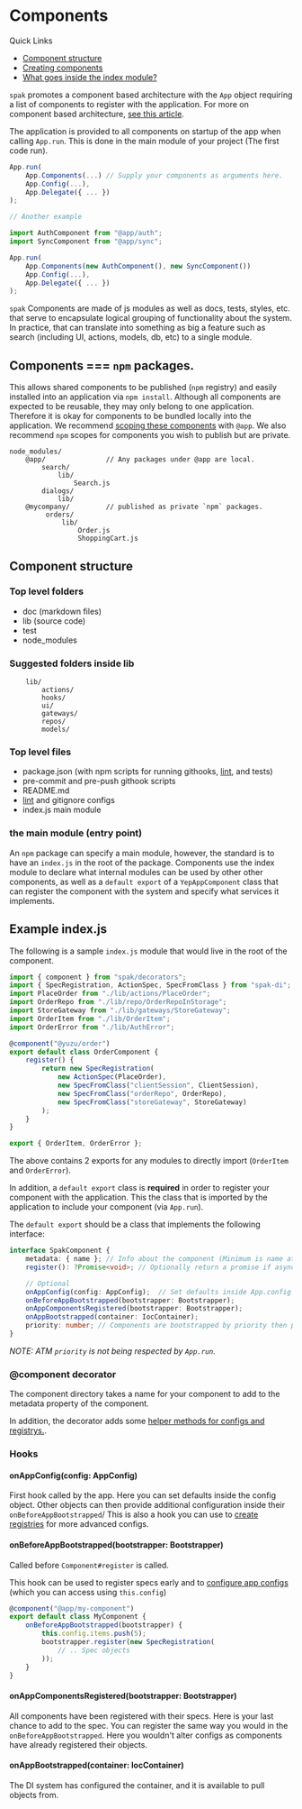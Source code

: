 # Components

Quick Links

- [Component structure](#component-structure)
- [Creating components](#creating-components)
- [What goes inside the index module?](#example-index.js)

`spak` promotes a component based architecture with the `App` object requiring a list of components to register with the application.
For more on component based architecture, [see this article](https://msdn.microsoft.com/en-us/library/ee658117.aspx#ComponentBasedStyle).

The application is provided to all components on startup of the app when calling `App.run`. This is done in the main module of your project (The first code run).

```javascript
App.run(
    App.Components(...) // Supply your components as arguments here.
    App.Config(...),
    App.Delegate({ ... })
);

// Another example

import AuthComponent from "@app/auth";
import SyncComponent from "@app/sync";

App.run(
    App.Components(new AuthComponent(), new SyncComponent())
    App.Config(...),
    App.Delegate({ ... })
);

```

`spak` Components are made of js modules as well as docs, tests, styles, etc. that serve to encapsulate logical grouping of functionality about the system. In practice, that can translate into something as big a feature such as search (including UI, actions, models, db, etc) to a single module.

## Components === `npm` packages.

This allows shared components to be published (`npm` registry) and easily installed into an application via `npm install`. Although all components are expected to be reusable, they may only belong to one application. Therefore it is okay for components to be bundled locally into the application. We recommend [scoping these components](https://docs.npmjs.com/misc/scope) with `@app`.  We also recommend `npm` scopes for components you wish to publish but are private.

```
node_modules/
    @app/               // Any packages under @app are local.
        search/
            lib/
                Search.js
        dialogs/
            lib/
    @mycompany/         // published as private `npm` packages.
         orders/
             lib/
                 Order.js
                 ShoppingCart.js
```


## Component structure

### Top level folders
- doc (markdown files)
- lib (source code)
- test
- node_modules

### Suggested folders inside lib

```
    lib/
        actions/
        hooks/
        ui/
        gateways/
        repos/
        models/
```

### Top level files
- package.json (with npm scripts for running githooks, [lint](https://github.com/YuzuJS/yep-eslint-config), and tests)
- pre-commit and pre-push githook scripts
- README.md
- [lint](https://github.com/YuzuJS/yep-eslint-config) and gitignore configs
- index.js main module

### the main module (entry point)
An `npm` package can specify a main module, however, the standard is to have an `index.js` in the root of the package. Components use the index module to declare what internal modules can be used by other other components, as well as a `default export` of a `YepAppComponent` class that can register the component with the system and specify what services it implements.

## Example index.js
The following is a sample `index.js` module that would live in the root of the component.

```javascript
import { component } from "spak/decorators";
import { SpecRegistration, ActionSpec, SpecFromClass } from "spak-di";
import PlaceOrder from "./lib/actions/PlaceOrder";
import OrderRepo from "./lib/repo/OrderRepoInStorage";
import StoreGateway from "./lib/gateways/StoreGateway";
import OrderItem from "./lib/OrderItem";
import OrderError from "./lib/AuthError";

@component("@yuzu/order")
export default class OrderComponent {
    register() {
        return new SpecRegistration(
            new ActionSpec(PlaceOrder),
            new SpecFromClass("clientSession", ClientSession),
            new SpecFromClass("orderRepo", OrderRepo),
            new SpecFromClass("storeGateway", StoreGateway)
        );
    }
}

export { OrderItem, OrderError };
```
The above contains 2 exports for any modules to directly import (`OrderItem` and `OrderError`).

In addition, a `default export` class is **required** in order to register your component with the application. This the class that is imported by the application to include your component (via `App.run`).

The `default export` should be a class that implements the following interface:

```typescript
interface SpakComponent {
    metadata: { name }; // Info about the component (Minimum is name attribute);
    register(): ?Promise<void>; // Optionally return a promise if async is needed.

    // Optional
    onAppConfig(config: AppConfig);  // Set defaults inside App.config
    onBeforeAppBootstrapped(bootstrapper: Bootstrapper);
    onAppComponentsRegistered(bootstrapper: Bootstrapper);
    onAppBootstrapped(container: IocContainer);
    priority: number; // Components are bootstrapped by priority then placement in the `App.Components` constructor.
}
```
*NOTE: ATM `priority` is not being respected by `App.run`.*

### @component decorator
The component directory takes a name for your component to add to the metadata property of the component.

In addition, the decorator adds some [helper methods for configs and registrys.](./app-config#component-decorator).

### Hooks

#### onAppConfig(config: AppConfig)

First hook called by the app. Here you can set defaults inside the config object. Other objects can then provide additional configuration inside their `onBeforeAppBootstrapped`/
This is also a hook you can use to [create registries](./app-config.md#specconfg) for more advanced configs.

#### onBeforeAppBootstrapped(bootstrapper: Bootstrapper)
Called before `Component#register` is called.

This hook can be used to register specs early and to [configure app configs](./app-config.md) (which you can access using `this.config`)

```javascript
@component("@app/my-component")
export default class MyComponent {
    onBeforeAppBootstrapped(bootstrapper) {
        this.config.items.push(5);
        bootstrapper.register(new SpecRegistration(
            // .. Spec objects
        ));
    }
}
```

#### onAppComponentsRegistered(bootstrapper: Bootstrapper)
All components have been registered with their specs. Here is your last chance to add to the spec.
You can register the same way you would in the `onBeforeAppBootstrapped`.
Here you wouldn't alter configs as components have already registered their objects.

#### onAppBootstrapped(container: IocContainer)
The DI system has configured the container, and it is available to pull objects from.








